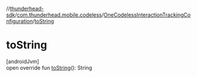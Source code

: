 //[thunderhead-sdk](../../../index.md)/[com.thunderhead.mobile.codeless](../index.md)/[OneCodelessInteractionTrackingConfiguration](index.md)/[toString](to-string.md)

# toString

[androidJvm]\
open override fun [toString](to-string.md)(): String

